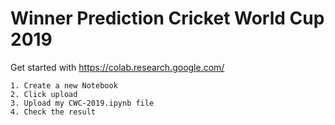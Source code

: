 # Winner Prediction Cricket World Cup 2019
  Get started with https://colab.research.google.com/
  
    1. Create a new Notebook
    2. Click upload 
    3. Upload my CWC-2019.ipynb file
    4. Check the result
